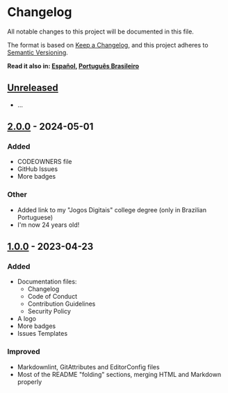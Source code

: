 # Changelog

All notable changes to this project will be documented in this file.

The format is based on [Keep a Changelog], and this project adheres to [Semantic
Versioning].

**Read it also in: [Español], [Português Brasileiro]**

## [Unreleased]

- ...

## [2.0.0] - 2024-05-01

### Added

- CODEOWNERS file
- GitHub Issues
- More badges

### Other

- Added link to my "Jogos Digitais" college degree (only in Brazilian Portuguese)
- I'm now 24 years old!

## [1.0.0] - 2023-04-23

### Added

- Documentation files:
  - Changelog
  - Code of Conduct
  - Contribution Guidelines
  - Security Policy
- A logo
- More badges
- Issues Templates

### Improved

- Markdownlint, GitAttributes and EditorConfig files
- Most of the README "folding" sections, merging HTML and Markdown properly

[Keep a Changelog]: https://keepachangelog.com/en/1.1.0/
[Semantic Versioning]: https://semver.org/spec/v2.0.0.html
[Español]: CHANGELOG.ES.md
[Português Brasileiro]: CHANGELOG.PT-BR.md
[Unreleased]: https://github.com/Mestre-Tramador/Mestre-Tramador/compare/v2.0.0...HEAD
[2.0.0]: https://github.com/Mestre-Tramador/Mestre-Tramador/compare/v1.0.0...v2.0.0
[1.0.0]: https://github.com/Mestre-Tramador/Mestre-Tramador/releases/tag/v1.0.0
